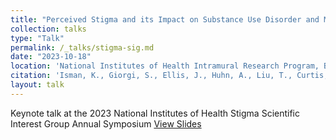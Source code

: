 ```yaml
---
title: "Perceived Stigma and its Impact on Substance Use Disorder and Mental Health"
collection: talks
type: "Talk"
permalink: /_talks/stigma-sig.md
date: "2023-10-18"
location: 'National Institutes of Health Intramural Research Program, Bethesda, Maryland'
citation: 'Isman, K., Giorgi, S., Ellis, J., Huhn, A., Liu, T., Curtis, B. (2023). &quot;Perceived Stigma and its Impact on Substance Use Disorder and Mental Health&quot; <i>2023 National Institutes of Health Stigma Scientific Interest Group Annual Symposium</i>.'
layout: talk
---
```


Keynote talk at the 2023 National Institutes of Health Stigma Scientific Interest Group Annual Symposium 
[View Slides](../files/stigma-sig.pdf)
